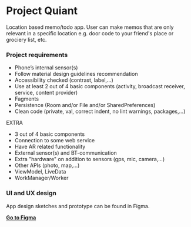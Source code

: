 # Project Quiant

Location based memo/todo app. User can make memos that are only relevant in a specific location e.g. door code to your friend's place or grociery list, etc.

### Project requirements

* Phone’s internal sensor(s)
* Follow material design guidelines recommendation
* Accessibility checked (contrast, label,...)
* Use at least 2 out of 4 basic components (activity, broadcast receiver, service, content provider)
* Fagments
* Persistence (Room and/or File and/or SharedPreferences)
* Clean code (private, val, correct indent, no lint warnings, packages,...)

EXTRA
* 3 out of 4 basic components
* Connection to some web service
* Have AR related functionality
* External sensor(s) and BT-communication
* Extra "hardware" on addition to sensors (gps, mic, camera,...)
* Other APIs (photo, map,...)
* ViewModel, LiveData
* WorkManager/Worker

### UI and UX design

App design sketches and prototype can be found in Figma.

**[Go to Figma](https://www.figma.com/file/rgG0AiB6GlTC68sX7RCXSs/Project-Quaint?node-id=0%3A1)**
